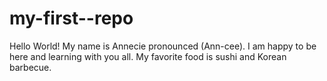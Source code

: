 # my-first--repo
Hello World! My name is Annecie pronounced (Ann-cee). I am happy to be here and learning with you all. My favorite food is sushi and Korean barbecue.